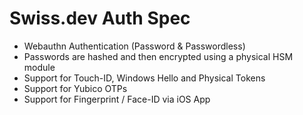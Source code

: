 # Swiss.dev Auth Spec

- Webauthn Authentication (Password & Passwordless)
- Passwords are hashed and then encrypted using a physical HSM module
- Support for Touch-ID, Windows Hello and Physical Tokens
- Support for Yubico OTPs
- Support for Fingerprint / Face-ID via iOS App

